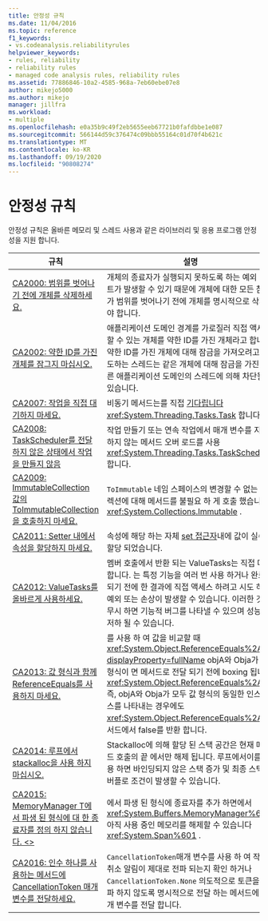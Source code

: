 ```yaml
---
title: 안정성 규칙
ms.date: 11/04/2016
ms.topic: reference
f1_keywords:
- vs.codeanalysis.reliabilityrules
helpviewer_keywords:
- rules, reliability
- reliability rules
- managed code analysis rules, reliability rules
ms.assetid: 77886846-10a2-4585-968a-7eb60ebe07e8
author: mikejo5000
ms.author: mikejo
manager: jillfra
ms.workload:
- multiple
ms.openlocfilehash: e0a35b9c49f2eb5655eeb67721b0fafdbbe1e087
ms.sourcegitcommit: 566144d59c376474c09bbb55164c01d70f4b621c
ms.translationtype: MT
ms.contentlocale: ko-KR
ms.lasthandoff: 09/19/2020
ms.locfileid: "90808274"
---
```

# <a name="reliability-rules"></a>안정성 규칙

안정성 규칙은 올바른 메모리 및 스레드 사용과 같은 라이브러리 및 응용 프로그램 안정성을 지원 합니다.

|규칙|설명|
|----------|-----------------|
|[CA2000: 범위를 벗어나기 전에 개체를 삭제하세요.](../code-quality/ca2000.md)|개체의 종료자가 실행되지 못하도록 하는 예외 이벤트가 발생할 수 있기 때문에 개체에 대한 모든 참조가 범위를 벗어나기 전에 개체를 명시적으로 삭제해야 합니다.|
|[CA2002: 약한 ID를 가진 개체를 잠그지 마십시오.](../code-quality/ca2002.md)|애플리케이션 도메인 경계를 가로질러 직접 액세스할 수 있는 개체를 약한 ID를 가진 개체라고 합니다. 약한 ID를 가진 개체에 대해 잠금을 가져오려고 시도하는 스레드는 같은 개체에 대해 잠금을 가진 다른 애플리케이션 도메인의 스레드에 의해 차단될 수 있습니다.|
|[CA2007: 작업을 직접 대기하지 마세요.](../code-quality/ca2007.md)|비동기 메서드는를 직접 [기다립니다](/dotnet/csharp/language-reference/keywords/await) <xref:System.Threading.Tasks.Task> 합니다.|
|[CA2008: TaskScheduler를 전달하지 않은 상태에서 작업을 만들지 않음](../code-quality/ca2008.md)|작업 만들기 또는 연속 작업에서 매개 변수를 지정 하지 않는 메서드 오버 로드를 사용 <xref:System.Threading.Tasks.TaskScheduler> 합니다.|
|[CA2009: ImmutableCollection 값의 ToImmutableCollection을 호출하지 마세요.](../code-quality/ca2009.md)|`ToImmutable` 네임 스페이스의 변경할 수 없는 컬렉션에 대해 메서드를 불필요 하 게 호출 했습니다 <xref:System.Collections.Immutable> .|
|[CA2011: Setter 내에서 속성을 할당하지 마세요.](../code-quality/ca2011.md) | 속성에 해당 하는 자체 [set 접근자](/dotnet/csharp/programming-guide/classes-and-structs/using-properties#the-set-accessor)내에 값이 실수로 할당 되었습니다. |
|[CA2012: ValueTasks를 올바르게 사용하세요.](../code-quality/ca2012.md) | 멤버 호출에서 반환 되는 ValueTasks는 직접 대기 합니다.  는 특정 기능을 여러 번 사용 하거나 완료 되기 전에 한 결과에 직접 액세스 하려고 시도 하 여 예외 또는 손상이 발생할 수 있습니다.  이러한 것을 무시 하면 기능적 버그를 나타낼 수 있으며 성능이 저하 될 수 있습니다. |
|[CA2013: 값 형식과 함께 ReferenceEquals를 사용하지 마세요.](../code-quality/ca2013.md) | 를 사용 하 여 값을 비교할 때 <xref:System.Object.ReferenceEquals%2A?displayProperty=fullName> objA와 Obja가 값 형식이 면 메서드로 전달 되기 전에 boxing 됩니다 <xref:System.Object.ReferenceEquals%2A> . 즉, objA와 Obja가 모두 값 형식의 동일한 인스턴스를 나타내는 경우에도 <xref:System.Object.ReferenceEquals%2A> 메서드에서 false를 반환 합니다. |
|[CA2014: 루프에서 stackalloc을 사용 하지 마십시오.](../code-quality/ca2014.md) | Stackalloc에 의해 할당 된 스택 공간은 현재 메서드 호출의 끝 에서만 해제 됩니다.  루프에서이를 사용 하면 바인딩되지 않은 스택 증가 및 최종 스택 오버플로 조건이 발생할 수 있습니다. |
|[CA2015: MemoryManager T에서 파생 된 형식에 대 한 종료자를 정의 하지 않습니다. &lt;&gt;](../code-quality/ca2015.md) | 에서 파생 된 형식에 종료자를 추가 하면에서 <xref:System.Buffers.MemoryManager%601> 아직 사용 중인 메모리를 해제할 수 있습니다 <xref:System.Span%601> . |
|[CA2016: 인수 하나를 사용하는 메서드에 CancellationToken 매개 변수를 전달하세요.](ca2016.md) | `CancellationToken`매개 변수를 사용 하 여 작업 취소 알림이 제대로 전파 되는지 확인 하거나 `CancellationToken.None` 의도적으로 토큰을 전파 하지 않도록 명시적으로 전달 하는 메서드에 매개 변수를 전달 합니다. |
